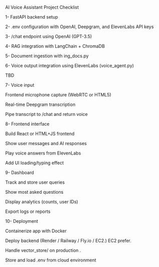 AI Voice Assistant Project Checklist

1- FastAPI backend setup

2- .env configuration with OpenAI, Deepgram, and ElevenLabs API keys

3- /chat endpoint using OpenAI (GPT-3.5)

4- RAG integration with LangChain + ChromaDB

5- Document ingestion with ing_docs.py

6- Voice output integration using ElevenLabs (voice_agent.py)

TBD

7- Voice input

 Frontend microphone capture (WebRTC or HTML5)

 Real-time Deepgram transcription

 Pipe transcript to /chat and return voice

8- Frontend interface

 Build React or HTML+JS frontend

 Show user messages and AI responses

 Play voice answers from ElevenLabs

 Add UI loading/typing effect

9- Dashboard

 Track and store user queries

 Show most asked questions

 Display analytics (counts, user IDs)

 Export logs or reports



10- Deployment

 Containerize app with Docker

 Deploy backend (Render / Railway / Fly.io / EC2.) EC2 prefer.

 Handle vector_store/ on production .

 Store and load .env from cloud environment


